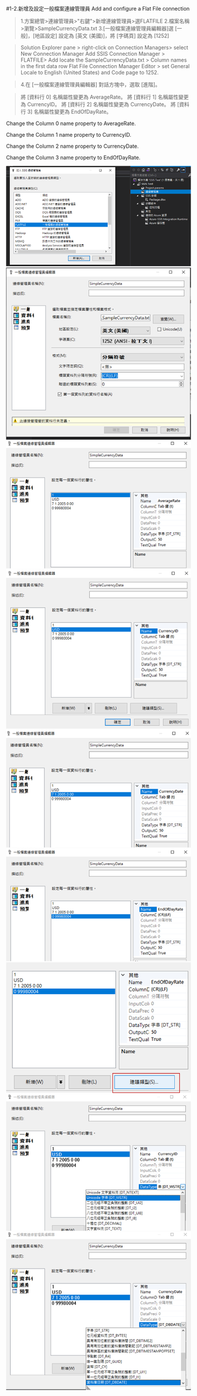 #1-2.新增及設定一般檔案連線管理員 Add and configure a Flat File connection



>1.方案總管>連線管理員>"右鍵">新增連線管理員>選FLATFILE
>2.檔案名稱>瀏覽>SampleCurrencyData.txt
>3.[一般檔案連線管理員編輯器]選 [一般]，[地區設定] 設定為 [英文 (美國)]，將 [字碼頁] 設定為 [1252]

>Solution Explorer pane > right-click on Connection Managers> select New Connection Manager
>Add SSIS Connection Manager >  FLATFILE> Add
>locate the SampleCurrencyData.txt >  Column names in the first data row 
>Flat File Connection Manager Editor > set General
>Locale to English (United States) and Code page to 1252.

>4.在 [一般檔案連線管理員編輯器] 對話方塊中，選取 [進階]。

>將 [資料行 0] 名稱屬性變更為 AverageRate。
>將 [資料行 1] 名稱屬性變更為 CurrencyID。
>將 [資料行 2] 名稱屬性變更為 CurrencyDate。
>將 [資料行 3] 名稱屬性變更為 EndOfDayRate。

Change the Column 0 name property to AverageRate.

Change the Column 1 name property to CurrencyID.

Change the Column 2 name property to CurrencyDate.

Change the Column 3 name property to EndOfDayRate.


![](/stepsphoto/MS_SSIS/Lession1/ssism001.png)
![](/stepsphoto/MS_SSIS/Lession1/ssism002.png)
![](/stepsphoto/MS_SSIS/Lession1/datac006.png)
![](/stepsphoto/MS_SSIS/Lession1/datac007.png)
![](/stepsphoto/MS_SSIS/Lession1/datac008.png)
![](/stepsphoto/MS_SSIS/Lession1/datac009.png)
![](/stepsphoto/MS_SSIS/Lession1/datac010.png)
![](/stepsphoto/MS_SSIS/Lession1/datac011.png)
![](/stepsphoto/MS_SSIS/Lession1/datac012.png)
